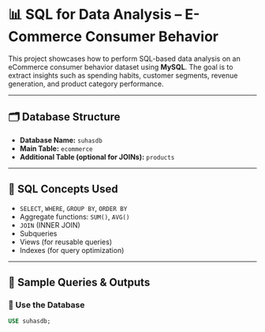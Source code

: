 # 📊 SQL for Data Analysis – E-Commerce Consumer Behavior

This project showcases how to perform SQL-based data analysis on an eCommerce consumer behavior dataset using **MySQL**. The goal is to extract insights such as spending habits, customer segments, revenue generation, and product category performance.

---

## 🗂 Database Structure

- **Database Name:** `suhasdb`
- **Main Table:** `ecommerce`
- **Additional Table (optional for JOINs):** `products`

---

## 🧠 SQL Concepts Used

- `SELECT`, `WHERE`, `GROUP BY`, `ORDER BY`
- Aggregate functions: `SUM()`, `AVG()`
- `JOIN` (INNER JOIN)
- Subqueries
- Views (for reusable queries)
- Indexes (for query optimization)

---

## 🧪 Sample Queries & Outputs

### 🔹 Use the Database

```sql
USE suhasdb;


